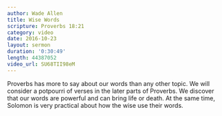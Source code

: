 ```yaml
---
author: Wade Allen
title: Wise Words
scripture: Proverbs 18:21
category: video
date: 2016-10-23
layout: sermon
duration: '0:30:49' 
length: 44387052
video_url: SU68TII98eM
---
```


Proverbs has more to say about our words than any other topic. We will consider a potpourri of verses in the later parts of Proverbs. We discover that our words are powerful and can bring life or death. At the same time, Solomon is very practical about how the wise use their words.
